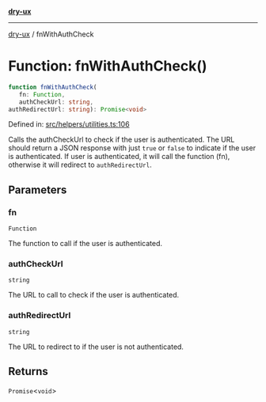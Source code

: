 [**dry-ux**](../README.md)

***

[dry-ux](../README.md) / fnWithAuthCheck

# Function: fnWithAuthCheck()

```ts
function fnWithAuthCheck(
   fn: Function, 
   authCheckUrl: string, 
authRedirectUrl: string): Promise<void>
```

Defined in: [src/helpers/utilities.ts:106](https://github.com/navedr/dry-ux/blob/caab991ee97f6aeffaf134cbc4d98e0b18f2cf6b/src/helpers/utilities.ts#L106)

Calls the authCheckUrl to check if the user is authenticated. The URL should return a JSON response with
just `true` or `false` to indicate if the user is authenticated. If user is authenticated, it will call the
function (fn), otherwise it will redirect to `authRedirectUrl`.

## Parameters

### fn

`Function`

The function to call if the user is authenticated.

### authCheckUrl

`string`

The URL to call to check if the user is authenticated.

### authRedirectUrl

`string`

The URL to redirect to if the user is not authenticated.

## Returns

`Promise`\<`void`\>
